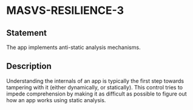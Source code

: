# MASVS-RESILIENCE-3

## Statement

The app implements anti-static analysis mechanisms.

## Description

Understanding the internals of an app is typically the first step towards tampering with it (either dynamically, or statically). This control tries to impede comprehension by making it as difficult as possible to figure out how an app works using static analysis.

